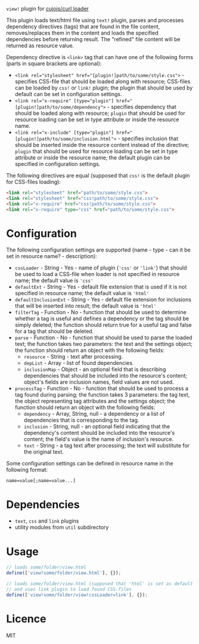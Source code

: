 `view!` plugin for [cujojs/curl loader](https://github.com/cujojs/curl)

This plugin loads text/html file using `text!` plugin,
parses and processes dependency directives (tags) that are found in the file content,
removes/replaces them in the content and loads the specified dependencies before returning result.
The "refined" file content will be returned as resource value.

Dependency directive is `<link>` tag that can have one of the following forms (parts in square brackets are optional):
* `<link rel="stylesheet" href="[plugin!]path/to/some/style.css">` - specifies CSS-file that should be loaded along with resource;
    CSS-files can be loaded by `css!` or `link!` plugin; the plugin that should be used by default can be set in configuration settings.
* `<link rel="x-require" [type="plugin"] href="[plugin!]path/to/some/dependency">` - specifies dependency that should be loaded along with resource;
    `plugin` that should be used for resource loading can be set in type attribute or inside the resource name.
* `<link rel="x-include" [type="plugin"] href="[plugin!]path/to/some/inclusion.html">` - specifies inclusion that should be inserted inside the resource content instead of the directive;
    `plugin` that should be used for resource loading can be set in type attribute or inside the resource name;
    the default plugin can be specified in configuration settings.

The following directives are equal (supposed that `css!` is the default plugin for CSS-files loading):
```html
<link rel="stylesheet" href="path/to/some/style.css">
<link rel="stylesheet" href="css!path/to/some/style.css">
<link rel="x-require" href="css!path/to/some/style.css">
<link rel="x-require" type="css" href="path/to/some/style.css">
```


Configuration
=============

The following configuration settings are supported (name - type - can it be set in resource name? - description):

* `cssLoader` - String - Yes - name of plugin (`'css'` or `'link'`) that should be used to load a CSS-file 
     when loader is not specified in resource name; the default value is `'css'`
* `defaultExt` - String - Yes - default file extension that is used if it is not specified in resource name;
     the default value is `'html'`
* `defaultInclusionExt` - String - Yes - default file extension for inclusions that will be inserted into result;
     the default value is `'html'`
* `filterTag` - Function - No - function that should be used to determine whether a tag is useful 
     and defines a dependency or the tag should be simply deleted;
     the function should return true for a useful tag and false for a tag that should be deleted.
* `parse` - Function - No - function that should be used to parse the loaded text;
     the function takes two parameters: the text and the settings object;
     the function should return an object with the following fields:
     + `resource` - String - text after processing.
     + `depList` - Array - list of found dependencies.
     + `inclusionMap` - Object - an optional field that is describing dependencies that should be included into the resource's content;
             object's fields are inclusion names, field values are not used.
* `processTag` - Function - No - function that should be used to process a tag found during parsing;
     the function takes 3 parameters: the tag text, the object representing tag attributes and 
     the settings object; the function should return an object with the following fields:
     + `dependency` - Array, String, null - a dependency or a list of dependencies
             that is corresponding to the tag.
     + `inclusion` - String, null - an optional field indicating that the dependency's content should be included into the resource's content;
             the field's value is the name of inclusion's resource.
     + `text` - String - a tag text after processing; the text will substitute for the original text.

Some configuration settings can be defined in resource name in the following format:

`
name=value[;name=value...]
`

Dependencies
============

* `text`, `css` and `link` plugins
* utility modules from `util` subdirectory

Usage
=====

```javascript
// loads some/folder/view.html
define(['view!some/folder/view.html'], {});

// loads some/folder/view.html (supposed that 'html' is set as default extension)
// and uses link plugin to load found CSS-files
define(['view!some/folder/view!cssLoader=link'], {});
```

Licence
=====

MIT
